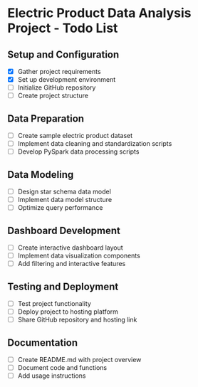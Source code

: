 # Electric Product Data Analysis Project - Todo List

## Setup and Configuration
- [x] Gather project requirements
- [x] Set up development environment
- [ ] Initialize GitHub repository
- [ ] Create project structure

## Data Preparation
- [ ] Create sample electric product dataset
- [ ] Implement data cleaning and standardization scripts
- [ ] Develop PySpark data processing scripts

## Data Modeling
- [ ] Design star schema data model
- [ ] Implement data model structure
- [ ] Optimize query performance

## Dashboard Development
- [ ] Create interactive dashboard layout
- [ ] Implement data visualization components
- [ ] Add filtering and interactive features

## Testing and Deployment
- [ ] Test project functionality
- [ ] Deploy project to hosting platform
- [ ] Share GitHub repository and hosting link

## Documentation
- [ ] Create README.md with project overview
- [ ] Document code and functions
- [ ] Add usage instructions
